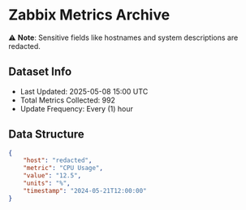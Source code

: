# Zabbix Metrics Archive

⚠️ **Note**: Sensitive fields like hostnames and system descriptions are redacted.

## Dataset Info
- Last Updated: 2025-05-08 15:00 UTC
- Total Metrics Collected: 992
- Update Frequency: Every (1) hour

## Data Structure
```json
{
    "host": "redacted",
    "metric": "CPU Usage",
    "value": "12.5",
    "units": "%",
    "timestamp": "2024-05-21T12:00:00"
}
```
